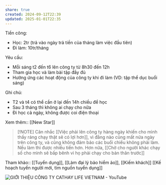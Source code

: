 ```yaml
---
share: true
created: 2024-09-12T22:39
updated: 2025-01-01T22:35
---
```

Tiền công: 
- Học: 2tr (trả vào ngày trả tiền của tháng làm việc đầu tiên)
- Đi làm: 10tr/tháng

Yêu cầu:
- Mỗi sáng t2 đến t6 lên công ty từ 8h30 đến 12h
- Tham gia học và làm bài tập đầy đủ
- Hưởng ứng các hoạt động của công ty khi đi làm (VD: tập thể dục buổi sáng)

Ghi chú:
- T2 và t4 có thể cần ở lại đến 14h chiều để học
- Sau 3 tháng thì không ai chạy cho nữa
- Đi học cả ngày, không được coi điện thoại

Xem thêm:: [[New Star]]

> [!NOTE] Cân nhắc
> [[Việc phải lên công ty hàng ngày khiến cho mình thấy ráng chạy thật sẽ có lợi hơn]], vì đằng nào cũng mất nửa ngày trên công ty, và cũng không đảm bảo các buổi chiều không phải làm. Nếu làm thì được nhiều tiền hơn. Hơn nữa, [[Chờ cho người khác chạy số cho mình sẽ bấp bênh vì họ phải chạy cho bản thân trước]]

Tham khảo:: [[Tuyển dụng]], [[Làm đại lý bảo hiểm ảo]], [[Kiếm khách]]
[[Kế hoạch tuyển người mới, tìm nguồn tuyển dụng]]

![GIỚI THIỆU CÔNG TY CATHAY LIFE VIETNAM - YouTube](https://youtu.be/rMHMd7s8XQI?si=4ekxgFnTmyx8la6x)